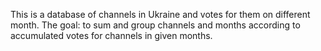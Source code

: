 This is a database of channels in Ukraine and votes for them on different month.
The goal: to sum and group channels and months according to accumulated votes for
channels in given months.